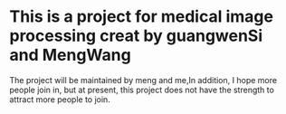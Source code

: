 # This is a project for medical image processing creat by guangwenSi and MengWang
The project will be maintained by meng and me,In addition,
I hope more people join in, but at present, this project does not have the strength to attract more people to join.
